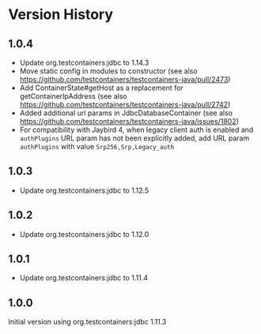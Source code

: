Version History
===============

1.0.4
-----

- Update org.testcontainers:jdbc to 1.14.3
- Move static config in modules to constructor (see also https://github.com/testcontainers/testcontainers-java/pull/2473)
- Add ContainerState#getHost as a replacement for getContainerIpAddress (see also https://github.com/testcontainers/testcontainers-java/pull/2742)
- Added additional url params in JdbcDatabaseContainer (see also https://github.com/testcontainers/testcontainers-java/issues/1802)
- For compatibility with Jaybird 4, when legacy client auth is enabled and `authPlugins` URL param has not been explicitly added, add URL param `authPlugins` with value `Srp256,Srp,Legacy_auth`

1.0.3
-----

- Update org.testcontainers:jdbc to 1.12.5

1.0.2
-----

- Update org.testcontainers:jdbc to 1.12.0

1.0.1
-----

- Update org.testcontainers:jdbc to 1.11.4

1.0.0
-----

Initial version using org.testcontainers:jdbc 1.11.3
